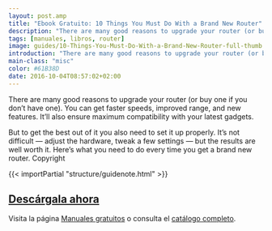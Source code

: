 ```yaml
---
layout: post.amp
title: "Ebook Gratuito: 10 Things You Must Do With a Brand New Router"
description: "There are many good reasons to upgrade your router (or buy one if you don’t have one). You can get faster speeds, improved range, and new features. It’ll also ensure maximum compatibility with your latest gadgets."
tags: [manuales, libros, router]
image: guides/10-Things-You-Must-Do-With-a-Brand-New-Router-full-thumb.jpg
introduction: "There are many good reasons to upgrade your router (or buy one if you don’t have one). You can get faster speeds, improved range, and new features. It’ll also ensure maximum compatibility with your latest gadgets."
main-class: "misc"
color: #61B38D
date: 2016-10-04T08:57:02+02:00
---
```

<figure>
   <amp-img on="tap:lightbox1" role="button" tabindex="0" layout="responsive" src="/assets/img/guides/10-Things-You-Must-Do-With-a-Brand-New-Router-centered.jpg" alt="{{ title }}" title="{{ title }}" width="800" height="420">
   </amp-img>
</figure>

There are many good reasons to upgrade your router (or buy one if you don’t have one). You can get faster speeds, improved range, and new features. It’ll also ensure maximum compatibility with your latest gadgets.

But to get the best out of it you also need to set it up properly. It’s not difficult — adjust the hardware, tweak a few settings — but the results are well worth it. Here’s what you need to do every time you get a brand new router.
Copyright

{{< importPartial "structure/guidenote.html" >}}

<div class="button-post">
  <h2><a href="http://bashyc-blogspot.tradepub.com/c/pubRD.mpl?sr=oc&_t=oc:&qf=w_make298" target="_blank">Descárgala ahora</a></h2>
</div>

Visita la página [Manuales gratuitos][1] o consulta el [catálogo completo][2].

<!--ad-->

[1]: https://elbauldelprogramador.com/manuales-gratuitos/
[2]: http://elbauldelprogramador.tradepub.com/category/information-technology/1207/ "Catálogo completo de Guías gratuítas "
